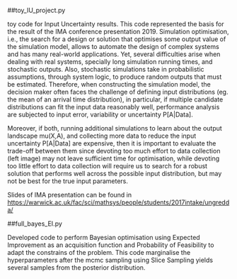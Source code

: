 ##toy_IU_project.py

toy code for Input Uncertainty results. This code represented the basis for the result of the IMA conference 
presentation 2019. Simulation optimisation, i.e., the search for a design or solution that optimises some output value 
of the simulation model, allows to automate the design of complex systems and has many real-world applications. 
Yet, several difficulties arise when dealing with real systems, specially long simulation running times, and stochastic 
outputs. Also, stochastic simulations take in probabilistic assumptions, through system logic, to produce random outputs
that must be estimated. Therefore, when constructing the simulation model, the decision maker often faces the
challenge of defining input distributions (eg. the mean of an arrival time distribution), in particular, if multiple
candidate distributions can fit the input data reasonably well, performance analysis are subjected to input error,
variability or uncertainty P[A|Data].

Moreover, if both, running additional simulations to learn about the output landscape mu(X,A), and collecting more 
data to reduce the input uncertainty P[A|Data] are expensive, then it is important to evaluate the trade-off 
between them since devoting too much effort to data collection (left image) may not leave sufficient time for 
optimisation, while devoting too little effort to data collection will require us to search for a robust solution 
that performs well across the possible input distribution, but may not be best for the true input parameters.

Slides of IMA presentation can be found in https://warwick.ac.uk/fac/sci/mathsys/people/students/2017intake/ungredda/

##full_bayes_EI.py

Developed code to perform Bayesian optimisation using Expected Improvement as an acquisition function and Probability
of Feasibility to adapt the constrains of the problem. This code marginalise the hyperparameters after the mcmc
sampling using Slice Sampling yields several samples from the posterior distribution. 